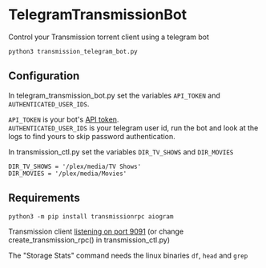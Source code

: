 # TelegramTransmissionBot
Control your Transmission torrent client using a telegram bot

`python3 transmission_telegram_bot.py`

## Configuration

In telegram_transmission_bot.py set the variables `API_TOKEN` and `AUTHENTICATED_USER_IDS`.  

`API_TOKEN` is your bot's [API token](https://core.telegram.org/bots/features#creating-a-new-bot).  
`AUTHENTICATED_USER_IDS` is your telegram user id, run the bot and look at the logs to find yours to skip password authentication.  

In transmission_ctl.py set the variables `DIR_TV_SHOWS` and `DIR_MOVIES`  

```python3
DIR_TV_SHOWS = '/plex/media/TV Shows'
DIR_MOVIES = '/plex/media/Movies'
```


## Requirements
`python3 -m pip install transmissionrpc aiogram`  

Transmission client [listening on port 9091](https://github.com/transmission/transmission/blob/main/docs/Web-Interface.md) (or change create_transmission_rpc() in transmission_ctl.py)  

The "Storage Stats" command needs the linux binaries `df`, `head` and `grep`  
